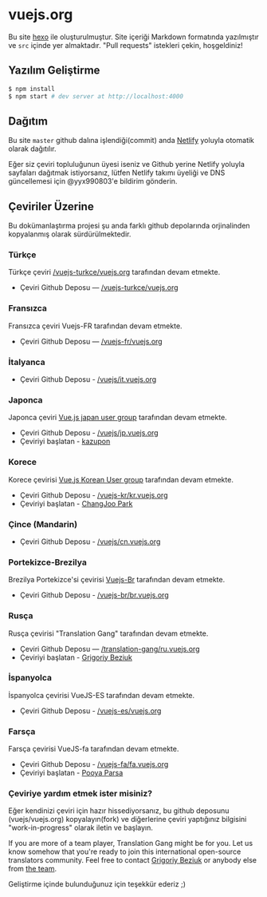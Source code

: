 # vuejs.org
 
Bu site [hexo](http://hexo.io/) ile oluşturulmuştur. Site içeriği Markdown formatında yazılmıştır ve `src` içinde yer almaktadır. "Pull requests" istekleri çekin, hoşgeldiniz!

## Yazılım Geliştirme

``` bash
$ npm install
$ npm start # dev server at http://localhost:4000
```

## Dağıtım

Bu site `master` github dalına işlendiği(commit) anda [Netlify](https://www.netlify.com/) yoluyla otomatik olarak dağıtılır.

Eğer siz çeviri topluluğunun üyesi iseniz ve Github yerine Netlify yoluyla sayfaları dağıtmak istiyorsanız, lütfen Netlify takımı üyeliği ve DNS güncellemesi için @yyx990803'e bildirim gönderin.

## Çeviriler Üzerine

Bu dokümanlaştırma projesi şu anda farklı github depolarında orjinalinden kopyalanmış olarak sürdürülmektedir.

### Türkçe

Türkçe çeviri [/vuejs-turkce/vuejs.org](https://github.com/vuejs-turkce) tarafından devam etmekte.

* Çeviri Github Deposu — [/vuejs-turkce/vuejs.org](https://github.com/vuejs-turkce/vuejs.org)

### Fransızca

Fransızca çeviri Vuejs-FR tarafından devam etmekte.

* Çeviri Github Deposu — [/vuejs-fr/vuejs.org](https://github.com/vuejs-fr/vuejs.org)

### İtalyanca

* Çeviri Github Deposu - [/vuejs/it.vuejs.org](https://github.com/vuejs/it.vuejs.org)

### Japonca

Japonca çeviri [Vue.js japan user group](https://github.com/vuejs-jp) tarafından devam etmekte.

* Çeviri Github Deposu - [/vuejs/jp.vuejs.org](https://github.com/vuejs/jp.vuejs.org)
* Çeviriyi başlatan - [kazupon](https://github.com/kazupon)

### Korece

Korece çevirisi [Vue.js Korean User group](https://github.com/vuejs-kr) tarafından devam etmekte.

* Çeviri Github Deposu - [/vuejs-kr/kr.vuejs.org](https://github.com/vuejs-kr/kr.vuejs.org)
* Çeviriyi başlatan - [ChangJoo Park](https://github.com/ChangJoo-Park)

### Çince (Mandarin)

* Çeviri Github Deposu - [/vuejs/cn.vuejs.org](https://github.com/vuejs/cn.vuejs.org)

### Portekizce-Brezilya

Brezilya Portekizce'si çevirisi [Vuejs-Br](https://github.com/vuejs-br) tarafından devam etmekte.

* Çeviri Github Deposu - [/vuejs-br/br.vuejs.org](https://github.com/vuejs-br/br.vuejs.org)

### Rusça

Rusça çevirisi "Translation Gang" tarafından devam etmekte.

* Çeviri Github Deposu — [/translation-gang/ru.vuejs.org](https://github.com/translation-gang/ru.vuejs.org)
* Çeviriyi başlatan - [Grigoriy Beziuk](https://gbezyuk.github.io)

### İspanyolca

İspanyolca çevirisi VueJS-ES tarafından devam etmekte.

* Çeviri Github Deposu - [/vuejs-es/vuejs.org](https://github.com/vuejs-es/vuejs.org)

### Farsça

Farsça çevirisi VueJS-fa tarafından devam etmekte.

* Çeviri Github Deposu - [/vuejs-fa/fa.vuejs.org](https://github.com/vuejs-fa/fa.vuejs.org)
* Çeviriyi başlatan - [Pooya Parsa](https://github.com/pi0)

### Çeviriye yardım etmek ister misiniz?

Eğer kendinizi çeviri için hazır hissediyorsanız, bu github deposunu (vuejs/vuejs.org) kopyalayın(fork) ve diğerlerine çeviri yaptığınız bilgisini "work-in-progress" olarak iletin ve başlayın.

If you are more of a team player, Translation Gang might be for you. Let us know somehow that you're ready to join this international open-source translators community. Feel free to contact [Grigoriy Beziuk](https://gbezyuk.github.io) or anybody else from [the team](https://github.com/orgs/translation-gang/people).

Geliştirme içinde bulunduğunuz için teşekkür ederiz ;)
